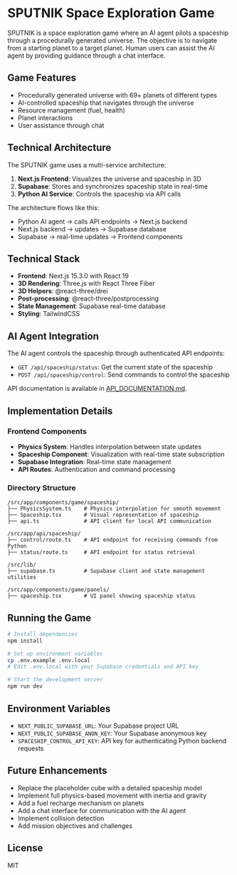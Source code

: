 # SPUTNIK Space Exploration Game

SPUTNIK is a space exploration game where an AI agent pilots a spaceship through a procedurally generated universe. The objective is to navigate from a starting planet to a target planet. Human users can assist the AI agent by providing guidance through a chat interface.

## Game Features

- Procedurally generated universe with 69+ planets of different types
- AI-controlled spaceship that navigates through the universe
- Resource management (fuel, health)
- Planet interactions
- User assistance through chat

## Technical Architecture

The SPUTNIK game uses a multi-service architecture:

1. **Next.js Frontend**: Visualizes the universe and spaceship in 3D
2. **Supabase**: Stores and synchronizes spaceship state in real-time
3. **Python AI Service**: Controls the spaceship via API calls

The architecture flows like this:
- Python AI agent → calls API endpoints → Next.js backend
- Next.js backend → updates → Supabase database
- Supabase → real-time updates → Frontend components

## Technical Stack

- **Frontend**: Next.js 15.3.0 with React 19
- **3D Rendering**: Three.js with React Three Fiber
- **3D Helpers**: @react-three/drei
- **Post-processing**: @react-three/postprocessing
- **State Management**: Supabase real-time database
- **Styling**: TailwindCSS

## AI Agent Integration

The AI agent controls the spaceship through authenticated API endpoints:

- `GET /api/spaceship/status`: Get the current state of the spaceship
- `POST /api/spaceship/control`: Send commands to control the spaceship

API documentation is available in [API_DOCUMENTATION.md](./API_DOCUMENTATION.md).

## Implementation Details

### Frontend Components

- **Physics System**: Handles interpolation between state updates
- **Spaceship Component**: Visualization with real-time state subscription
- **Supabase Integration**: Real-time state management
- **API Routes**: Authentication and command processing

### Directory Structure

```
/src/app/components/game/spaceship/
├── PhysicsSystem.ts    # Physics interpolation for smooth movement
├── Spaceship.tsx       # Visual representation of spaceship
├── api.ts              # API client for local API communication

/src/app/api/spaceship/
├── control/route.ts    # API endpoint for receiving commands from Python
├── status/route.ts     # API endpoint for status retrieval

/src/lib/
├── supabase.ts         # Supabase client and state management utilities

/src/app/components/game/panels/
├── spaceship.tsx       # UI panel showing spaceship status
```

## Running the Game

```bash
# Install dependencies
npm install

# Set up environment variables
cp .env.example .env.local
# Edit .env.local with your Supabase credentials and API key

# Start the development server
npm run dev
```

## Environment Variables

- `NEXT_PUBLIC_SUPABASE_URL`: Your Supabase project URL
- `NEXT_PUBLIC_SUPABASE_ANON_KEY`: Your Supabase anonymous key
- `SPACESHIP_CONTROL_API_KEY`: API key for authenticating Python backend requests

## Future Enhancements

- Replace the placeholder cube with a detailed spaceship model
- Implement full physics-based movement with inertia and gravity
- Add a fuel recharge mechanism on planets
- Add a chat interface for communication with the AI agent
- Implement collision detection
- Add mission objectives and challenges

## License

MIT
